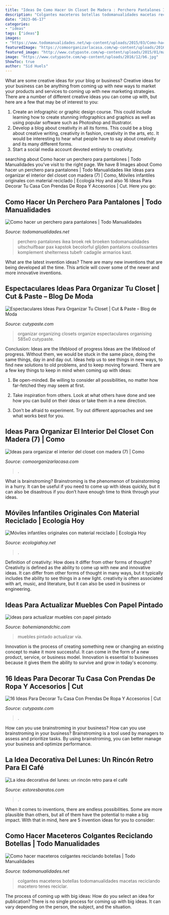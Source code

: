 ```yaml
---
title: "Ideas De Como Hacer Un Closet De Madera : Perchero Pantalones Ikea Broek Rek Broeken Todomanualidades Uitschuifbaar Pax Kapstok Becolorful Glijden Pantalons Coulissantes Komplement Shelterness Tubefr Cadagile Armarios Kast"
description: "Colgantes maceteros botellas todomanualidades macetas reciclando macetero tenes reciclar"
date: "2023-06-17"
categories:
- "ideas"
tags: ["ideas"]
images:
- "https://www.todomanualidades.net/wp-content/uploads/2015/03/Como-hacer-maceteros-colgantes-introd.jpg"
featuredImage: "https://comoorganizarlacasa.com/wp-content/uploads/2016/04/Ideas-para-organizar-el-interior-del-closet-con-madera-7-300x400.jpg"
featured_image: "http://www.cutypaste.com/wp-content/uploads/2015/01/main.original.585x0-44.jpg"
image: "https://www.cutypaste.com/wp-content/uploads/2016/12/b6.jpg"
ShowToc: true
author: "Sid Huels"
---
```



What are some creative ideas for your blog or business?
Creative ideas for your business can be anything from coming up with new ways to market your products and services to coming up with new marketing strategies. There are a number of different creative ideas you can come up with, but here are a few that may be of interest to you: 
1) Create an infographic or graphic design course. This could include learning how to create stunning infographics and graphics as well as using popular software such as Photoshop and Illustrator. 
2) Develop a blog about creativity in all its forms. This could be a blog about creative writing, creativity in fashion, creativity in the arts, etc. It would be interesting to hear what people have to say about creativity and its many different forms. 
3) Start a social media account devoted entirely to creativity.

	

		
searching about Como hacer un perchero para pantalones | Todo Manualidades you've visit to the right page. We have 8 Images about Como hacer un perchero para pantalones | Todo Manualidades like Ideas para organizar el interior del closet con madera (7) | Como, Móviles infantiles originales con material reciclado | Ecología Hoy and also 16 Ideas Para Decorar Tu Casa Con Prendas De Ropa Y Accesorios | Cut. Here you go:
		
    
## Como Hacer Un Perchero Para Pantalones | Todo Manualidades

<img loading=lazy src="https://www.todomanualidades.net/wp-content/uploads/2014/04/Como-hacer-un-perchero-para-pantalones-introd.jpg" onerror="this.onerror=null;this.src='https://tse3.mm.bing.net/th?id=OIP.cHkL7e_L2aThmHi0Eqko9wHaFr&amp;pid=15.1';" alt="Como hacer un perchero para pantalones | Todo Manualidades">

_Source: todomanualidades.net_

>perchero pantalones ikea broek rek broeken todomanualidades uitschuifbaar pax kapstok becolorful glijden pantalons coulissantes komplement shelterness tubefr cadagile armarios kast. 

	

What are the latest invention ideas?
There are many new inventions that are being developed all the time. This article will cover some of the newer and more innovative inventions.

    
## Espectaculares Ideas Para Organizar Tu Closet | Cut &amp; Paste – Blog De Moda

<img loading=lazy src="http://www.cutypaste.com/wp-content/uploads/2015/01/main.original.585x0-44.jpg" onerror="this.onerror=null;this.src='https://tse4.mm.bing.net/th?id=OIP.iPwLIUNBfIFWnqOgeQ5P2gHaIa&amp;pid=15.1';" alt="Espectaculares Ideas Para Organizar Tu Closet | Cut &amp; Paste – Blog de Moda">

_Source: cutypaste.com_

>organizar organizing closets organize espectaculares organising 585x0 cutypaste. 

	

Conclusion: Ideas are the lifeblood of progress
Ideas are the lifeblood of progress. Without them, we would be stuck in the same place, doing the same things, day in and day out. Ideas help us to see things in new ways, to find new solutions to old problems, and to keep moving forward.
There are a few key things to keep in mind when coming up with ideas:

1. Be open-minded. Be willing to consider all possibilities, no matter how far-fetched they may seem at first.

2. Take inspiration from others. Look at what others have done and see how you can build on their ideas or take them in a new direction.

3. Don’t be afraid to experiment. Try out different approaches and see what works best for you.

    
## Ideas Para Organizar El Interior Del Closet Con Madera (7) | Como

<img loading=lazy src="https://comoorganizarlacasa.com/wp-content/uploads/2016/04/Ideas-para-organizar-el-interior-del-closet-con-madera-7-300x400.jpg" onerror="this.onerror=null;this.src='https://tse1.mm.bing.net/th?id=OIP.DD3iD56YjrXuSb5tdQcyFwAAAA&amp;pid=15.1';" alt="Ideas para organizar el interior del closet con madera (7) | Como">

_Source: comoorganizarlacasa.com_

>. 

	

What is brainstroming? Brainstroming is the phenomenon of brainstorming in a hurry. It can be useful if you need to come up with ideas quickly, but it can also be disastrous if you don’t have enough time to think through your ideas.

    
## Móviles Infantiles Originales Con Material Reciclado | Ecología Hoy

<img loading=lazy src="https://ecologiahoy.net/wp-content/uploads/2017/08/b62f620ddaa30dc322cad000c2a92123.jpg" onerror="this.onerror=null;this.src='https://tse1.mm.bing.net/th?id=OIP.E-OBE61GKxG2ojWc8zwJiQDLEy&amp;pid=15.1';" alt="Móviles infantiles originales con material reciclado | Ecología Hoy">

_Source: ecologiahoy.net_

>. 

	

Definition of creativity: How does it differ from other forms of thought?
Creativity is defined as the ability to come up with new and innovative ideas. It can differ from other forms of thought in many ways, but it typically includes the ability to see things in a new light. creativity is often associated with art, music, and literature, but it can also be used in business or engineering.

    
## Ideas Para Actualizar Muebles Con Papel Pintado

<img loading=lazy src="https://bohemianandchic.com/sites/default/files/ideas_para_actualizar_muebles_con_papel_pintado_17.jpg" onerror="this.onerror=null;this.src='https://tse1.mm.bing.net/th?id=OIP.PeOD10j7m-kw8BM6VAtx_gHaJ3&amp;pid=15.1';" alt="ideas para actualizar muebles con papel pintado">

_Source: bohemianandchic.com_

>muebles pintado actualizar vía. 

	

Innovation is the process of creating something new or changing an existing concept to make it more successful. It can come in the form of a new product, service, or business model. Innovation is essential to businesses because it gives them the ability to survive and grow in today's economy.

    
## 16 Ideas Para Decorar Tu Casa Con Prendas De Ropa Y Accesorios | Cut

<img loading=lazy src="https://www.cutypaste.com/wp-content/uploads/2016/12/b6.jpg" onerror="this.onerror=null;this.src='https://tse3.mm.bing.net/th?id=OIP.ZM-yY3TQDxHafy2KvAQTPwHaLH&amp;pid=15.1';" alt="16 Ideas Para Decorar Tu Casa Con Prendas De Ropa Y Accesorios | Cut">

_Source: cutypaste.com_

>. 

	

How can you use brainstroming in your business?
How can you use brainstroming in your business? Brainstroming is a tool used by managers to assess and prioritize tasks. By using brainstroming, you can better manage your business and optimize performance.

    
## La Idea Decorativa Del Lunes: Un Rincón Retro Para El Café

<img loading=lazy src="https://www.estoresbaratos.com/blog/wp-content/uploads/2015/09/rincon-coffe.jpg" onerror="this.onerror=null;this.src='https://tse4.mm.bing.net/th?id=OIP.zxRtL1liYxduJQx0jG01wgHaJ4&amp;pid=15.1';" alt="La idea decorativa del lunes: un rincón retro para el café">

_Source: estoresbaratos.com_

>. 

	

When it comes to inventions, there are endless possibilities. Some are more plausible than others, but all of them have the potential to make a big impact. With that in mind, here are 5 invention ideas for you to consider: 

    
## Como Hacer Maceteros Colgantes Reciclando Botellas | Todo Manualidades

<img loading=lazy src="https://www.todomanualidades.net/wp-content/uploads/2015/03/Como-hacer-maceteros-colgantes-introd.jpg" onerror="this.onerror=null;this.src='https://tse1.mm.bing.net/th?id=OIP.8EhiD5-JIfiTeiD3AQM38QHaLH&amp;pid=15.1';" alt="Como hacer maceteros colgantes reciclando botellas | Todo Manualidades">

_Source: todomanualidades.net_

>colgantes maceteros botellas todomanualidades macetas reciclando macetero tenes reciclar. 

	

The process of coming up with big ideas: How do you select an idea for publication?
There is no single process for coming up with big ideas. It can vary depending on the person, the subject, and the situation.

